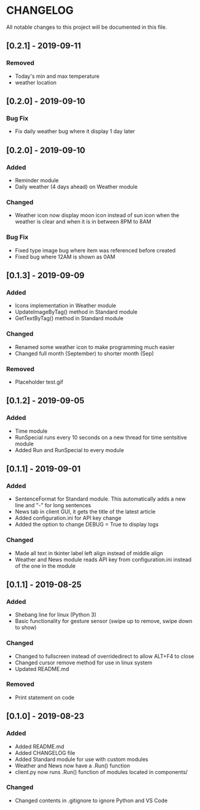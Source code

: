 # CHANGELOG
All notable changes to this project will be documented in this file.

## [0.2.1] - 2019-09-11
### Removed
- Today's min and max temperature
- weather location

## [0.2.0] - 2019-09-10
### Bug Fix
- Fix daily weather bug where it display 1 day later

## [0.2.0] - 2019-09-10
### Added
- Reminder module
- Daily weather (4 days ahead) on Weather module

### Changed
- Weather icon now display moon icon instead of sun icon when the weather is clear and when it is in between 8PM to 8AM

### Bug Fix
- Fixed type image bug where item was referenced before created
- Fixed bug where 12AM is shown as 0AM

## [0.1.3] - 2019-09-09
### Added
- Icons implementation in Weather module
- UpdateImageByTag() method in Standard module
- GetTextByTag() method in Standard module

### Changed
- Renamed some weather icon to make programming much easier
- Changed full month (September) to shorter month (Sep)

### Removed
- Placeholder test.gif

## [0.1.2] - 2019-09-05
### Added
- Time module
- RunSpecial runs every 10 seconds on a new thread for time sentsitive module
- Added Run and RunSpecial to every module

## [0.1.1] - 2019-09-01
### Added
- SentenceFormat for Standard module. This automatically adds a new line and "-" for long sentences
- News tab in client GUI, it gets the title of the latest article
- Added configuration.ini for API key change
- Added the option to change DEBUG = True to display logs

### Changed
- Made all text in tkinter label left align instead of middle align
- Weather and News module reads API key from configuration.ini instead of the one in the module

## [0.1.1] - 2019-08-25
### Added
- Shebang line for linux (Python 3)
- Basic functionality for gesture sensor (swipe up to remove, swipe down to show)

### Changed
- Changed to fullscreen instead of overridedirect to allow ALT+F4 to close
- Changed cursor remove method for use in linux system
- Updated README.md

### Removed
- Print statement on code

## [0.1.0] - 2019-08-23
### Added
- Added README.md
- Added CHANGELOG file
- Added Standard module for use with custom modules
- Weather and News now have a .Run() function
- client.py now runs .Run() function of modules located in components/

### Changed
- Changed contents in .gitignore to ignore Python and VS Code
